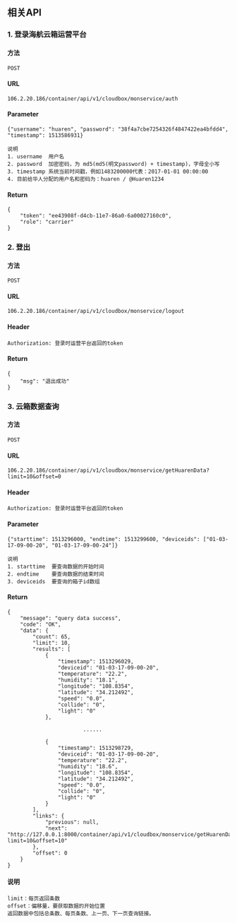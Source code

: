 ## 相关API


### 1. 登录海航云箱运营平台
#### 方法
`POST`

#### URL

`106.2.20.186/container/api/v1/cloudbox/monservice/auth`

#### Parameter

```
{"username": "huaren", "password": "38f4a7cbe7254326f4847422ea4bfdd4", "timestamp": 1513586931}

说明
1. username  用户名
2. password  加密密码，为 md5(md5(明文password) + timestamp)，字母全小写
3. timestamp 系统当前时间戳，例如1483200000代表：2017-01-01 00:00:00
4. 目前给华人分配的用户名和密码为：huaren / @Huaren1234

```

#### Return

```
{
    "token": "ee43908f-d4cb-11e7-86a0-6a00027160c0",
    "role": "carrier"
}
```




### 2. 登出
#### 方法
`POST`

#### URL

`106.2.20.186/container/api/v1/cloudbox/monservice/logout`

#### Header

```
Authorization: 登录时运营平台返回的token

```

#### Return

```
{
    "msg": "退出成功"
}
```


### 3. 云箱数据查询
#### 方法
`POST`

#### URL

`106.2.20.186/container/api/v1/cloudbox/monservice/getHuarenData?limit=10&offset=0`

#### Header

```
Authorization: 登录时运营平台返回的token

```

#### Parameter

```
{"starttime": 1513296000, "endtime": 1513299600, "deviceids": ["01-03-17-09-00-20", "01-03-17-09-00-24"]}

说明
1. starttime  要查询数据的开始时间
2. endtime    要查询数据的结束时间
3. deviceids  要查询的箱子id数组

```

#### Return

```
{
    "message": "query data success",
    "code": "OK",
    "data": {
        "count": 65,
        "limit": 10,
        "results": [
            {
                "timestamp": 1513296029,
                "deviceid": "01-03-17-09-00-20",
                "temperature": "22.2",
                "humidity": "18.1",
                "longitude": "108.8354",
                "latitude": "34.212492",
                "speed": "0.0",
                "collide": "0",
                "light": "0"
            },
            
						......
                        
            {
                "timestamp": 1513298729,
                "deviceid": "01-03-17-09-00-20",
                "temperature": "22.2",
                "humidity": "18.6",
                "longitude": "108.8354",
                "latitude": "34.212492",
                "speed": "0.0",
                "collide": "0",
                "light": "0"
            }
        ],
        "links": {
            "previous": null,
            "next": "http://127.0.0.1:8000/container/api/v1/cloudbox/monservice/getHuarenData?limit=10&offset=10"
        },
        "offset": 0
    }
}
```

#### 说明

```
limit：每页返回条数
offset：偏移量，要获取数据的开始位置
返回数据中包括总条数、每页条数、上一页、下一页查询链接。
```

